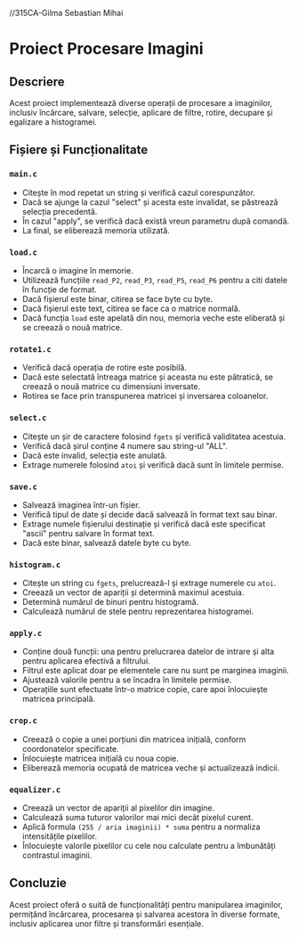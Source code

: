 //315CA-Gilma Sebastian Mihai
# Proiect Procesare Imagini

## Descriere
Acest proiect implementează diverse operații de procesare a imaginilor, inclusiv încărcare, salvare, selecție, aplicare de filtre, rotire, decupare și egalizare a histogramei.

## Fișiere și Funcționalitate

### `main.c`
- Citește în mod repetat un string și verifică cazul corespunzător.
- Dacă se ajunge la cazul "select" și acesta este invalidat, se păstrează selecția precedentă.
- În cazul "apply", se verifică dacă există vreun parametru după comandă.
- La final, se eliberează memoria utilizată.

### `load.c`
- Încarcă o imagine în memorie.
- Utilizează funcțiile `read_P2`, `read_P3`, `read_P5`, `read_P6` pentru a citi datele în funcție de format.
- Dacă fișierul este binar, citirea se face byte cu byte.
- Dacă fișierul este text, citirea se face ca o matrice normală.
- Dacă funcția `load` este apelată din nou, memoria veche este eliberată și se creează o nouă matrice.

### `rotate1.c`
- Verifică dacă operația de rotire este posibilă.
- Dacă este selectată întreaga matrice și aceasta nu este pătratică, se creează o nouă matrice cu dimensiuni inversate.
- Rotirea se face prin transpunerea matricei și inversarea coloanelor.

### `select.c`
- Citește un șir de caractere folosind `fgets` și verifică validitatea acestuia.
- Verifică dacă șirul conține 4 numere sau string-ul "ALL".
- Dacă este invalid, selecția este anulată.
- Extrage numerele folosind `atoi` și verifică dacă sunt în limitele permise.

### `save.c`
- Salvează imaginea într-un fișier.
- Verifică tipul de date și decide dacă salvează în format text sau binar.
- Extrage numele fișierului destinație și verifică dacă este specificat "ascii" pentru salvare în format text.
- Dacă este binar, salvează datele byte cu byte.

### `histogram.c`
- Citește un string cu `fgets`, prelucrează-l și extrage numerele cu `atoi`.
- Creează un vector de apariții și determină maximul acestuia.
- Determină numărul de binuri pentru histogramă.
- Calculează numărul de stele pentru reprezentarea histogramei.

### `apply.c`
- Conține două funcții: una pentru prelucrarea datelor de intrare și alta pentru aplicarea efectivă a filtrului.
- Filtrul este aplicat doar pe elementele care nu sunt pe marginea imaginii.
- Ajustează valorile pentru a se încadra în limitele permise.
- Operațiile sunt efectuate într-o matrice copie, care apoi înlocuiește matricea principală.

### `crop.c`
- Creează o copie a unei porțiuni din matricea inițială, conform coordonatelor specificate.
- Înlocuiește matricea inițială cu noua copie.
- Eliberează memoria ocupată de matricea veche și actualizează indicii.

### `equalizer.c`
- Creează un vector de apariții al pixelilor din imagine.
- Calculează suma tuturor valorilor mai mici decât pixelul curent.
- Aplică formula `(255 / aria imaginii) * suma` pentru a normaliza intensitățile pixelilor.
- Înlocuiește valorile pixelilor cu cele nou calculate pentru a îmbunătăți contrastul imaginii.

## Concluzie
Acest proiect oferă o suită de funcționalități pentru manipularea imaginilor, permițând încărcarea, procesarea și salvarea acestora în diverse formate, inclusiv aplicarea unor filtre și transformări esențiale.

